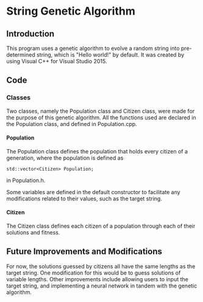 # String Genetic Algorithm

## Introduction
This program uses a genetic algorithm to evolve a random string into pre-determined string, which is "Hello world!" by default. It was created by using Visual C++ for Visual Studio 2015.

## Code
### Classes
Two classes, namely the Population class and Citizen class, were made for the purpose of this genetic algorithm. All the functions used are declared in the Population class, and defined in Population.cpp.

#### Population
The Population class defines the population that holds every citizen of a generation, where the population is defined as 
    
    std::vector<Citizen> Population;

in Population.h.

Some variables are defined in the default constructor to facilitate any modifications related to their values, such as the target string.

#### Citizen
The Citizen class defines each citizen of a population through each of their solutions and fitness.

## Future Improvements and Modifications
For now, the solutions guessed by citizens all have the same lengths as the target string. One modification for this would be to guess solutions of variable lengths. Other improvements include allowing users to input the target string, and implementing a neural network in tandem with the genetic algorithm.